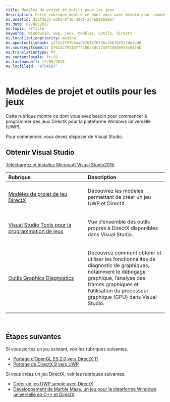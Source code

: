 ```yaml
---
title: Modèles de projet et outils pour les jeux
description: Cette rubrique montre ce dont vous avez besoin pour commencer à programmer des jeux DirectX pour la plateforme Windows universelle (UWP).
ms.assetid: d5afd5d3-ad01-0f16-3ddf-2c4eb86b68a7
ms.date: 02/08/2017
ms.topic: article
keywords: windows10, uwp, jeux, modèles, outils, directx
ms.localizationpriority: medium
ms.openlocfilehash: a272c579fb3ead676fe76f16c33b70f557de4ed8
ms.sourcegitcommit: d7613c791107f74b6a3dc12a372d9de916c0454b
ms.translationtype: MT
ms.contentlocale: fr-FR
ms.lasthandoff: 12/05/2018
ms.locfileid: "8754597"
---
```

# <a name="project-templates-and-tools-for-games"></a>Modèles de projet et outils pour les jeux




Cette rubrique montre ce dont vous avez besoin pour commencer à programmer des jeux DirectX pour la plateforme Windows universelle (UWP).

Pour commencer, vous devez disposer de Visual Studio.

## <a name="get-visual-studio"></a>Obtenir Visual Studio


[Téléchargez et installez Microsoft Visual Studio2015](https://www.visualstudio.com/vs-2015-product-editions).

<table>
<colgroup>
<col width="50%" />
<col width="50%" />
</colgroup>
<thead>
<tr class="header">
<th align="left">Rubrique</th>
<th align="left">Description</th>
</tr>
</thead>
<tbody>
<tr class="odd">
<td align="left"><p><a href="user-interface.md">Modèles de projet de jeu DirectX</a></p></td>
<td align="left"><p>Découvrez les modèles permettant de créer un jeu UWP et DirectX.</p></td>
</tr>
<tr class="even">
<td align="left"><p><a href="set-up-visual-studio-for-game-development.md">Visual Studio Tools pour la programmation de jeux</a></p></td>
<td align="left"><p>Vue d’ensemble des outils propres à DirectX disponibles dans Visual Studio.</p></td>
</tr>
<tr class="odd">
<td align="left"><p><a href="use-the-directx-runtime-and-visual-studio-graphics-diagnostic-features.md">Outils Graphics Diagnostics</a></p></td>
<td align="left"><p>Découvrez comment obtenir et utiliser les fonctionnalités de diagnostic de graphiques, notamment le débogage graphique, l’analyse des frames graphiques et l’utilisation du processeur graphique (GPU) dans Visual Studio.</p></td>
</tr>
</tbody>
</table>

 

## <a name="next-steps"></a>Étapes suivantes


Si vous portez un jeu existant, voir les rubriques suivantes.

-   [Portage d’OpenGL ES 2.0 vers DirectX 11](port-from-opengl-es-2-0-to-directx-11-1.md)
-   [Portage de DirectX 9 vers UWP](porting-your-directx-9-game-to-windows-store.md)

Si vous créez un jeu DirectX, voir les rubriques suivantes.

-   [Créer un jeu UWP simple avec DirectX](tutorial--create-your-first-uwp-directx-game.md)
-   [Développement de Marble Maze, un jeu pour la plateforme Windows universelle en C++ et DirectX](developing-marble-maze-a-windows-store-game-in-cpp-and-directx.md)

 

 

 




